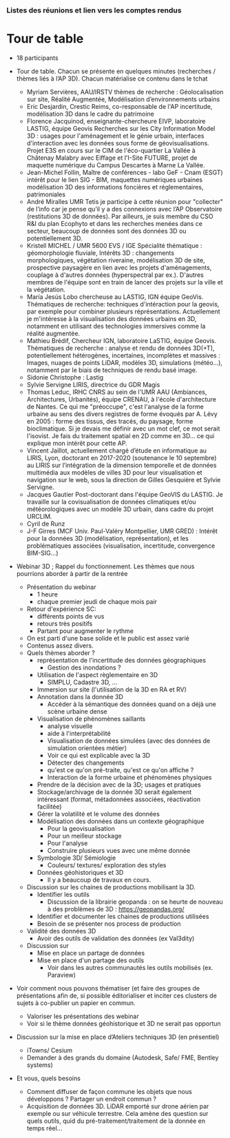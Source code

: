 ### Listes des réunions et lien vers les comptes rendus

# Tour de table
 * 18 participants
 *  Tour de table. Chacun se présente en quelques minutes  (recherches / thèmes liés à l’AP 3D). Chacun matérialise ce contenu dans le tchat
    * Myriam Servières, AAU/IRSTV thèmes de recherche : Géolocalisation sur site, Réalité Augmentée, Modélisation d’environnements urbains
    * Eric Desjardin, Crestic Reims, co-responsable de l'AP incertitude, modélisation 3D dans le cadre du patrimoine
    * Florence Jacquinod, enseignante-chercheure EIVP, laboratoire LASTIG, équipe Geovis Recherches sur les City Information Model 3D : usages pour l'aménagement et le génie urbain, interfaces d'interaction avec les données sous forme de géovisualisations. Projet E3S en cours sur le CIM de l'éco-quartier La Vallée à Châtenay Malabry avec Eiffage et l'I-Site FUTURE, projet de maquette numérique du Campus Descartes à Marne La Vallée.   
    * Jean-Michel Follin, Maître de conférences - labo GeF - Cnam (ESGT) intérêt pour le lien SIG - BIM, maquettes numériques urbaines modélisation 3D des informations foncières et réglementaires, patrimoniales
    * André Miralles UMR Tetis je participe à cette réunion pour "collecter" de l’info car je pense qu’il y a des connexions avec l’AP Observatoire (restitutions 3D de données). Par ailleurs, je suis membre du CSO R&I du plan Ecophyto et dans les recherches menées dans ce secteur, beaucoup de données sont des données 3D ou potentiellement 3D.
    * Kristell MICHEL / UMR 5600 EVS / IGE Spécialité thématique : géomorphologie fluviale, Intérêts 3D : changements morphologiques, végétation riveraine, modélisation 3D de site, prospective paysagère en lien avec les projets d'aménagements, couplage à d'autres données (hyperspectral par ex.). D'autres membres de l'équipe sont en train de lancer des projets sur la ville et la végétation. 
    * María Jesús Lobo chercheuse au LASTIG, IGN équipe GeoVis. Thématiques de recherche: techniques d'intéraction pour la geovis, par exemple pour combiner plusieurs réprésentations. Actuellement je m'intéresse à la visualisation des données urbains en 3D, notamment en utilisant des technologies immersives comme la réalité augmentée. 
    * Mathieu Brédif, Chercheur IGN, laboratoire LaSTIG, équipe Geovis. Thématiques de recherche : analyse et rendu de données 3D(+T), potentiellement hétérogènes, incertaines, incomplètes et massives : Images, nuages de points LiDAR, modèles 3D, simulations (météo...), notamment par le biais de techniques de rendu basé image.
    * Sidonie Christophe : Lastig
    * Sylvie Servigne LIRIS, directrice du GDR Magis
    * Thomas Leduc, IRHC CNRS au sein de l'UMR AAU (Ambiances, Architectures, Urbanités), équipe CRENAU, à l'école d'architecture de Nantes. Ce qui me "préoccupe", c'est l'analyse de la forme urbaine au sens des divers registres de forme évoqués par A. Lévy en 2005 : forme des tissus, des tracés, du paysage, forme bioclimatique. Si je devais me définir avec un mot clef, ce mot serait l'isovist. Je fais du traitement spatial en 2D comme en 3D... ce qui explique mon intérêt pour cette AP.
    * Vincent Jaillot, actuellement chargé d’étude en informatique au LIRIS, Lyon, doctorant en 2017-2020 (soutenance le 10 septembre) au LIRIS sur l’intégration de la dimension temporelle et de données multimédia aux modèles de villes 3D pour leur visualisation et navigation sur le web, sous la direction de Gilles Gesquière et Sylvie Servigne.
    * Jacques Gautier Post-doctorant dans l'équipe GeoVIS du LASTIG. Je travaille sur la covisualisation de données climatiques et/ou météorologiques avec un modèle 3D urbain, dans cadre du projet URCLIM.
    * Cyril de Runz
    * J-F Girres (MCF Univ. Paul-Valéry Montpellier, UMR GRED) : Intérêt pour la données 3D (modélisation, représentation), et les problématiques associées (visualisation, incertitude, convergence BIM-SIG...)

*  Webinar 3D ; Rappel du fonctionnement. Les thèmes que nous pourrions aborder à partir de la rentrée
   * Présentation du webinar
     * 1 heure
     *  chaque premier jeudi de chaque mois pair
   *  Retour d'expérience SC: 
      * différents points de vus
      * retours très positifs
      * Partant pour augmenter le rythme
   * On est parti d'une base solide et le public est assez varié
   * Contenus assez divers. 
   * Quels thèmes aborder ?
     * représentation de l'incertitude des données géographiques
       * Gestion des inondations ? 
     * Utilisation de l'aspect règlementaire en 3D
       * SIMPLU, Cadastre 3D, ...
     * Immersion sur site (l'utilisation de la 3D en RA et RV)
     * Annotation dans la donnée 3D
       * Accéder à la sémantique des données quand on a déjà une scène urbaine dense
     * Visualisation de phénomènes saillants
       * analyse visuelle
       * aide à l'interprétabilité
       * Visualisation de données simulées (avec des données de simulation orientées métier)
       * Voir ce qui est explicable avec la 3D
       * Détecter des changements
       * qu'est ce qu'on pré-traite, qu'est ce qu'on affiche ?
       * Interaction de la forme urbaine et phénomènes physiques
     * Prendre de la décision avec de la 3D; usages et pratiques
     * Stockage/archivage de la donnée 3D serait également intéressant (format, métadonnées associées, réactivation facilitée)
     * Gérer la volatilité et le volume des données
     * Modélisation des données dans un contexte géographique
       * Pour la geovisualisation
       * Pour un meilleur stockage
       * Pour l'analyse
       * Construire plusieurs vues avec une même donnée
     * Symbologie 3D/ Sémiologie   
       * Couleurs/ textures/ exploration des styles 
     * Données géohistoriques et 3D
        * Il y a beaucoup de travaux en cours. 
    *  Discussion sur les chaines de productions mobilisant la 3D. 
       * Identifier les outils
         * Discussion de la librairie geopanda : on se heurte de nouveau à des problèmes de 3D : https://geopandas.org/ 
       * Identifier et documenter les chaines de productions utilisées
       * Besoin de se présenter nos process de production
    * Validité des données 3D
      * Avoir des outils de validation des données (ex Val3dity)
   * Discussion sur  
     * Mise en place un partage de données
     * Mise en place d'un partage des outils
       * Voir dans les autres communautés les outils mobilisés (ex. Paraview) 
  * Voir comment nous pouvons thématiser (et faire des groupes de présentations afin de, si possible éditorialiser et inciter ces clusters de sujets à co-publier un papier en commun. 
     * Valoriser les présentations des webinar 
     * Voir si le thème données géohistorique et 3D ne serait pas opportun
 * Discussion sur la mise en place d’Ateliers techniques 3D (en présentiel)
    * iTowns/ Cesium
    * Demander à des grands du domaine (Autodesk, Safe/ FME, Bentley systems)
 * Et vous, quels besoins 
   * Comment diffuser de façon commune les objets que nous développons ? Partager un endroit commun ? 
   * Acquisition de données 3D. LiDAR emporté sur drone aérien par exemple ou sur véhicule terrestre. Cela amène des question sur quels outils, quid du pré-traitement/traitement de la donnée en temps réel... 
   
 
